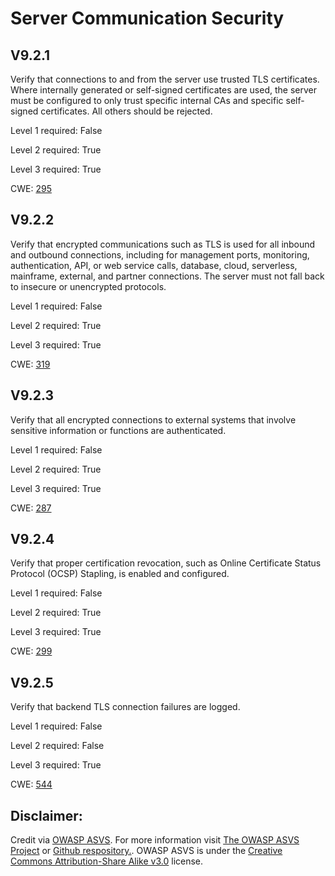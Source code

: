 #  Server Communication Security
## V9.2.1
Verify that connections to and from the server use trusted TLS certificates. Where internally generated or self-signed certificates are used, the server must be configured to only trust specific internal CAs and specific self-signed certificates. All others should be rejected.
Level 1 required: False
Level 2 required: True
Level 3 required: True
CWE: [295](https://cwe.mitre.org/data/definitions/295)
## V9.2.2
Verify that encrypted communications such as TLS is used for all inbound and outbound connections, including for management ports, monitoring, authentication, API, or web service calls, database, cloud, serverless, mainframe, external, and partner connections. The server must not fall back to insecure or unencrypted protocols.
Level 1 required: False
Level 2 required: True
Level 3 required: True
CWE: [319](https://cwe.mitre.org/data/definitions/319)
## V9.2.3
Verify that all encrypted connections to external systems that involve sensitive information or functions are authenticated.
Level 1 required: False
Level 2 required: True
Level 3 required: True
CWE: [287](https://cwe.mitre.org/data/definitions/287)
## V9.2.4
Verify that proper certification revocation, such as Online Certificate Status Protocol (OCSP) Stapling, is enabled and configured.
Level 1 required: False
Level 2 required: True
Level 3 required: True
CWE: [299](https://cwe.mitre.org/data/definitions/299)
## V9.2.5
Verify that backend TLS connection failures are logged.
Level 1 required: False
Level 2 required: False
Level 3 required: True
CWE: [544](https://cwe.mitre.org/data/definitions/544)

## Disclaimer:
Credit via [OWASP ASVS](https://owasp.org/www-project-application-security-verification-standard/). For more information visit [The OWASP ASVS Project](https://owasp.org/www-project-application-security-verification-standard/) or [Github respository.](https://github.com/OWASP/ASVS). OWASP ASVS is under the [Creative Commons Attribution-Share Alike v3.0](https://creativecommons.org/licenses/by-sa/3.0/) license.
